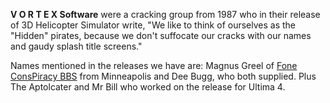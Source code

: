 **V O R T E X Software** were a cracking group from 1987 who in their release of 3D Helicopter Simulator write, "We like to think of ourselves as the "Hidden" pirates, because we don't suffocate our cracks with our names and gaudy splash title screens."

Names mentioned in the releases we have are: Magnus Greel of [Fone ConsPiracy BBS](https://demozoo.org/bbs/12532/) from Minneapolis and Dee Bugg, who both supplied. Plus The Aptolcater and Mr Bill who worked on the release for Ultima 4.